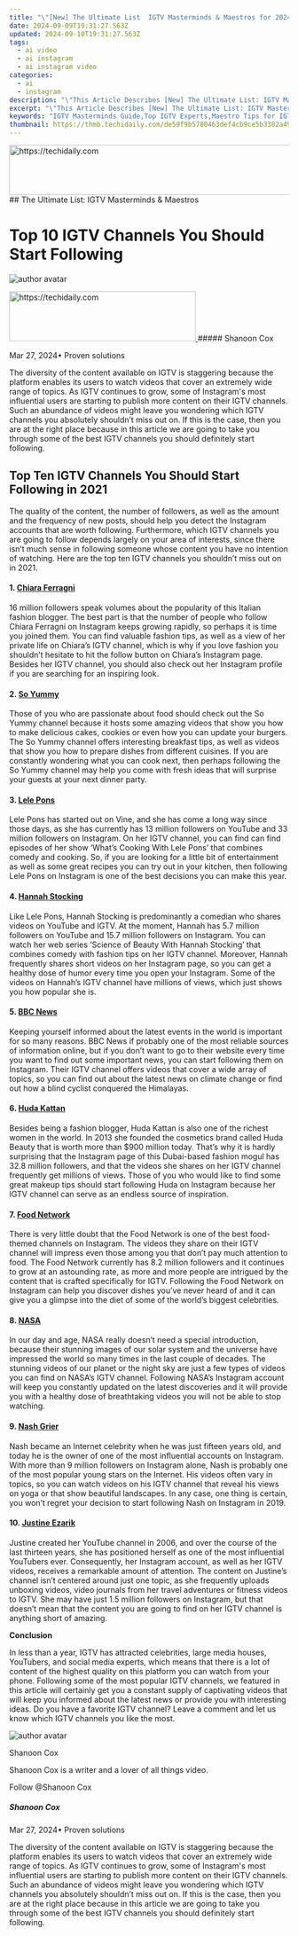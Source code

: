 ```yaml
---
title: "\"[New] The Ultimate List  IGTV Masterminds & Maestros for 2024\""
date: 2024-09-09T19:31:27.563Z
updated: 2024-09-10T19:31:27.563Z
tags:
  - ai video
  - ai instagram
  - ai instagram video
categories:
  - ai
  - instagram
description: "\"This Article Describes [New] The Ultimate List: IGTV Masterminds & Maestros for 2024\""
excerpt: "\"This Article Describes [New] The Ultimate List: IGTV Masterminds & Maestros for 2024\""
keywords: "IGTV Masterminds Guide,Top IGTV Experts,Maestro Tips for IGTV,Expert IGTV Strategies,Leading IGTV Content Creators,Essential IGTV Skills,Ultimate IGTV Success Tactics"
thumbnail: https://thmb.techidaily.com/de59f9b5780463def4cb9ce5b3382a49671007046477b96e6adff7ee7d6b4151.jpg
---
```


<!-- affiliate ads begin -->
<a href="https://ephamedtechinc.pxf.io/c/5597632/2137212/26400" target="_top" id="2137212">
  <img src="//a.impactradius-go.com/display-ad/26400-2137212" border="0" alt="https://techidaily.com" width="728" height="90"/>
</a>
<img height="0" width="0" src="https://ephamedtechinc.pxf.io/i/5597632/2137212/26400" style="position:absolute;visibility:hidden;" border="0" />
<!-- affiliate ads end -->
## The Ultimate List: IGTV Masterminds & Maestros

# Top 10 IGTV Channels You Should Start Following

![author avatar](https://images.wondershare.com/filmora/article-images/shannon-cox.jpg)

<!-- affiliate ads begin -->
<a href="https://aligracehair.sjv.io/c/5597632/2135416/19272" target="_top" id="2135416">
  <img src="//a.impactradius-go.com/display-ad/19272-2135416" border="0" alt="https://techidaily.com" width="336" height="90"/>
</a>
<img height="0" width="0" src="https://aligracehair.sjv.io/i/5597632/2135416/19272" style="position:absolute;visibility:hidden;" border="0" />
<!-- affiliate ads end -->
##### Shanoon Cox

 Mar 27, 2024• Proven solutions

The diversity of the content available on IGTV is staggering because the platform enables its users to watch videos that cover an extremely wide range of topics. As IGTV continues to grow, some of Instagram's most influential users are starting to publish more content on their IGTV channels. Such an abundance of videos might leave you wondering which IGTV channels you absolutely shouldn’t miss out on. If this is the case, then you are at the right place because in this article we are going to take you through some of the best IGTV channels you should definitely start following.

## Top Ten IGTV Channels You Should Start Following in 2021

The quality of the content, the number of followers, as well as the amount and the frequency of new posts, should help you detect the Instagram accounts that are worth following. Furthermore, which IGTV channels you are going to follow depends largely on your area of interests, since there isn’t much sense in following someone whose content you have no intention of watching. Here are the top ten IGTV channels you shouldn’t miss out on in 2021.

#### 1. [Chiara Ferragni](https://www.instagram.com/chiaraferragni/channel/)

16 million followers speak volumes about the popularity of this Italian fashion blogger. The best part is that the number of people who follow Chiara Ferragni on Instagram keeps growing rapidly, so perhaps it is time you joined them. You can find valuable fashion tips, as well as a view of her private life on Chiara’s IGTV channel, which is why if you love fashion you shouldn’t hesitate to hit the follow button on Chiara’s Instagram page. Besides her IGTV channel, you should also check out her Instagram profile if you are searching for an inspiring look.

#### 2. [So Yummy](https://www.instagram.com/soyummy/channel/)

Those of you who are passionate about food should check out the So Yummy channel because it hosts some amazing videos that show you how to make delicious cakes, cookies or even how you can update your burgers. The So Yummy channel offers interesting breakfast tips, as well as videos that show you how to prepare dishes from different cuisines. If you are constantly wondering what you can cook next, then perhaps following the So Yummy channel may help you come with fresh ideas that will surprise your guests at your next dinner party.

#### 3. [Lele Pons](https://www.instagram.com/lelepons/channel/)

Lele Pons has started out on Vine, and she has come a long way since those days, as she has currently has 13 million followers on YouTube and 33 million followers on Instagram. On her IGTV channel, you can find can find episodes of her show ‘What’s Cooking With Lele Pons’ that combines comedy and cooking. So, if you are looking for a little bit of entertainment as well as some great recipes you can try out in your kitchen, then following Lele Pons on Instagram is one of the best decisions you can make this year.

#### 4. [Hannah Stocking](https://www.instagram.com/hannahstocking/channel/)

Like Lele Pons, Hannah Stocking is predominantly a comedian who shares videos on YouTube and IGTV. At the moment, Hannah has 5.7 million followers on YouTube and 15.7 million followers on Instagram. You can watch her web series ‘Science of Beauty With Hannah Stocking’ that combines comedy with fashion tips on her IGTV channel. Moreover, Hannah frequently shares short videos on her Instagram page, so you can get a healthy dose of humor every time you open your Instagram. Some of the videos on Hannah’s IGTV channel have millions of views, which just shows you how popular she is.

#### 5. [BBC News](https://www.instagram.com/bbcnews/channel/)

Keeping yourself informed about the latest events in the world is important for so many reasons. BBC News if probably one of the most reliable sources of information online, but if you don’t want to go to their website every time you want to find out some important news, you can start following them on Instagram. Their IGTV channel offers videos that cover a wide array of topics, so you can find out about the latest news on climate change or find out how a blind cyclist conquered the Himalayas.

#### 6. [Huda Kattan](https://www.instagram.com/hudabeauty/channel/)

Besides being a fashion blogger, Huda Kattan is also one of the richest women in the world. In 2013 she founded the cosmetics brand called Huda Beauty that is worth more than $900 million today. That’s why it is hardly surprising that the Instagram page of this Dubai-based fashion mogul has 32.8 million followers, and that the videos she shares on her IGTV channel frequently get millions of views. Those of you who would like to find some great makeup tips should start following Huda on Instagram because her IGTV channel can serve as an endless source of inspiration.

#### 7. [Food Network](https://www.instagram.com/foodnetwork/channel/)

There is very little doubt that the Food Network is one of the best food-themed channels on Instagram. The videos they share on their IGTV channel will impress even those among you that don’t pay much attention to food. The Food Network currently has 8.2 million followers and it continues to grow at an astounding rate, as more and more people are intrigued by the content that is crafted specifically for IGTV. Following the Food Network on Instagram can help you discover dishes you’ve never heard of and it can give you a glimpse into the diet of some of the world’s biggest celebrities.

#### 8. [NASA](https://www.instagram.com/nasa/channel/)

In our day and age, NASA really doesn’t need a special introduction, because their stunning images of our solar system and the universe have impressed the world so many times in the last couple of decades. The stunning videos of our planet or the night sky are just a few types of videos you can find on NASA’s IGTV channel. Following NASA’s Instagram account will keep you constantly updated on the latest discoveries and it will provide you with a healthy dose of breathtaking videos you will not be able to stop watching.

#### 9. [Nash Grier](https://www.instagram.com/nashgrier/channel/)

Nash became an Internet celebrity when he was just fifteen years old, and today he is the owner of one of the most influential accounts on Instagram. With more than 9 million followers on Instagram alone, Nash is probably one of the most popular young stars on the Internet. His videos often vary in topics, so you can watch videos on his IGTV channel that reveal his views on yoga or that show beautiful landscapes. In any case, one thing is certain, you won’t regret your decision to start following Nash on Instagram in 2019.

#### 10. [Justine Ezarik](https://www.instagram.com/ijustine/)

Justine created her YouTube channel in 2006, and over the course of the last thirteen years, she has positioned herself as one of the most influential YouTubers ever. Consequently, her Instagram account, as well as her IGTV videos, receives a remarkable amount of attention. The content on Justine’s channel isn’t centered around just one topic, as she frequently uploads unboxing videos, video journals from her travel adventures or fitness videos to IGTV. She may have just 1.5 million followers on Instagram, but that doesn’t mean that the content you are going to find on her IGTV channel is anything short of amazing.

**Conclusion**

In less than a year, IGTV has attracted celebrities, large media houses, YouTubers, and social media experts, which means that there is a lot of content of the highest quality on this platform you can watch from your phone. Following some of the most popular IGTV channels, we featured in this article will certainly get you a constant supply of captivating videos that will keep you informed about the latest news or provide you with interesting ideas. Do you have a favorite IGTV channel? Leave a comment and let us know which IGTV channels you like the most.

![author avatar](https://images.wondershare.com/filmora/article-images/shannon-cox.jpg)

Shanoon Cox

Shanoon Cox is a writer and a lover of all things video.

Follow @Shanoon Cox

##### Shanoon Cox

 Mar 27, 2024• Proven solutions

The diversity of the content available on IGTV is staggering because the platform enables its users to watch videos that cover an extremely wide range of topics. As IGTV continues to grow, some of Instagram's most influential users are starting to publish more content on their IGTV channels. Such an abundance of videos might leave you wondering which IGTV channels you absolutely shouldn’t miss out on. If this is the case, then you are at the right place because in this article we are going to take you through some of the best IGTV channels you should definitely start following.

<!-- affiliate ads begin -->
<span id="1495277">
					<video width="1536" height="864" style="cursor:pointer"
           poster="//a.impactradius-go.com/display-clicktoplayimage/1495277.png"
           onclick="if(!this.playClicked){this.play();this.setAttribute('controls',true);this.playClicked=true;}">
	   <source src="//a.impactradius-go.com/display-ad/17189-1495277">
	   <img src="//a.impactradius-go.com/display-clicktoplayimage/1495277.png" style="border: none; height: 100%; width: 100%; object-fit: contain">
	</video>
	<div style="width:960px;text-align:center"><a href="javascript:window.open(decodeURIComponent('https%3A%2F%2Ffunwhole.sjv.io%2Fc%2F5597632%2F1495277%2F17189'), '_blank');void(0);">Click here</a></div>
</span>
<img height="0" width="0" src="https://imp.pxf.io/i/5597632/1495277/17189" style="position:absolute;visibility:hidden;" border="0" />
<!-- affiliate ads end -->
## Top Ten IGTV Channels You Should Start Following in 2021

The quality of the content, the number of followers, as well as the amount and the frequency of new posts, should help you detect the Instagram accounts that are worth following. Furthermore, which IGTV channels you are going to follow depends largely on your area of interests, since there isn’t much sense in following someone whose content you have no intention of watching. Here are the top ten IGTV channels you shouldn’t miss out on in 2021.

#### 1. [Chiara Ferragni](https://www.instagram.com/chiaraferragni/channel/)

16 million followers speak volumes about the popularity of this Italian fashion blogger. The best part is that the number of people who follow Chiara Ferragni on Instagram keeps growing rapidly, so perhaps it is time you joined them. You can find valuable fashion tips, as well as a view of her private life on Chiara’s IGTV channel, which is why if you love fashion you shouldn’t hesitate to hit the follow button on Chiara’s Instagram page. Besides her IGTV channel, you should also check out her Instagram profile if you are searching for an inspiring look.

#### 2. [So Yummy](https://www.instagram.com/soyummy/channel/)

Those of you who are passionate about food should check out the So Yummy channel because it hosts some amazing videos that show you how to make delicious cakes, cookies or even how you can update your burgers. The So Yummy channel offers interesting breakfast tips, as well as videos that show you how to prepare dishes from different cuisines. If you are constantly wondering what you can cook next, then perhaps following the So Yummy channel may help you come with fresh ideas that will surprise your guests at your next dinner party.

#### 3. [Lele Pons](https://www.instagram.com/lelepons/channel/)

Lele Pons has started out on Vine, and she has come a long way since those days, as she has currently has 13 million followers on YouTube and 33 million followers on Instagram. On her IGTV channel, you can find can find episodes of her show ‘What’s Cooking With Lele Pons’ that combines comedy and cooking. So, if you are looking for a little bit of entertainment as well as some great recipes you can try out in your kitchen, then following Lele Pons on Instagram is one of the best decisions you can make this year.

#### 4. [Hannah Stocking](https://www.instagram.com/hannahstocking/channel/)

Like Lele Pons, Hannah Stocking is predominantly a comedian who shares videos on YouTube and IGTV. At the moment, Hannah has 5.7 million followers on YouTube and 15.7 million followers on Instagram. You can watch her web series ‘Science of Beauty With Hannah Stocking’ that combines comedy with fashion tips on her IGTV channel. Moreover, Hannah frequently shares short videos on her Instagram page, so you can get a healthy dose of humor every time you open your Instagram. Some of the videos on Hannah’s IGTV channel have millions of views, which just shows you how popular she is.

#### 5. [BBC News](https://www.instagram.com/bbcnews/channel/)

Keeping yourself informed about the latest events in the world is important for so many reasons. BBC News if probably one of the most reliable sources of information online, but if you don’t want to go to their website every time you want to find out some important news, you can start following them on Instagram. Their IGTV channel offers videos that cover a wide array of topics, so you can find out about the latest news on climate change or find out how a blind cyclist conquered the Himalayas.

#### 6. [Huda Kattan](https://www.instagram.com/hudabeauty/channel/)

Besides being a fashion blogger, Huda Kattan is also one of the richest women in the world. In 2013 she founded the cosmetics brand called Huda Beauty that is worth more than $900 million today. That’s why it is hardly surprising that the Instagram page of this Dubai-based fashion mogul has 32.8 million followers, and that the videos she shares on her IGTV channel frequently get millions of views. Those of you who would like to find some great makeup tips should start following Huda on Instagram because her IGTV channel can serve as an endless source of inspiration.

#### 7. [Food Network](https://www.instagram.com/foodnetwork/channel/)

There is very little doubt that the Food Network is one of the best food-themed channels on Instagram. The videos they share on their IGTV channel will impress even those among you that don’t pay much attention to food. The Food Network currently has 8.2 million followers and it continues to grow at an astounding rate, as more and more people are intrigued by the content that is crafted specifically for IGTV. Following the Food Network on Instagram can help you discover dishes you’ve never heard of and it can give you a glimpse into the diet of some of the world’s biggest celebrities.

#### 8. [NASA](https://www.instagram.com/nasa/channel/)

In our day and age, NASA really doesn’t need a special introduction, because their stunning images of our solar system and the universe have impressed the world so many times in the last couple of decades. The stunning videos of our planet or the night sky are just a few types of videos you can find on NASA’s IGTV channel. Following NASA’s Instagram account will keep you constantly updated on the latest discoveries and it will provide you with a healthy dose of breathtaking videos you will not be able to stop watching.

#### 9. [Nash Grier](https://www.instagram.com/nashgrier/channel/)

Nash became an Internet celebrity when he was just fifteen years old, and today he is the owner of one of the most influential accounts on Instagram. With more than 9 million followers on Instagram alone, Nash is probably one of the most popular young stars on the Internet. His videos often vary in topics, so you can watch videos on his IGTV channel that reveal his views on yoga or that show beautiful landscapes. In any case, one thing is certain, you won’t regret your decision to start following Nash on Instagram in 2019.

#### 10. [Justine Ezarik](https://www.instagram.com/ijustine/)

Justine created her YouTube channel in 2006, and over the course of the last thirteen years, she has positioned herself as one of the most influential YouTubers ever. Consequently, her Instagram account, as well as her IGTV videos, receives a remarkable amount of attention. The content on Justine’s channel isn’t centered around just one topic, as she frequently uploads unboxing videos, video journals from her travel adventures or fitness videos to IGTV. She may have just 1.5 million followers on Instagram, but that doesn’t mean that the content you are going to find on her IGTV channel is anything short of amazing.

**Conclusion**

In less than a year, IGTV has attracted celebrities, large media houses, YouTubers, and social media experts, which means that there is a lot of content of the highest quality on this platform you can watch from your phone. Following some of the most popular IGTV channels, we featured in this article will certainly get you a constant supply of captivating videos that will keep you informed about the latest news or provide you with interesting ideas. Do you have a favorite IGTV channel? Leave a comment and let us know which IGTV channels you like the most.

![author avatar](https://images.wondershare.com/filmora/article-images/shannon-cox.jpg)

<!-- affiliate ads begin -->
<span id="1982485">
					<video width="576" height="240" style="cursor:pointer"
           poster="//a.impactradius-go.com/display-clicktoplayimage/1982485.png"
           onclick="if(!this.playClicked){this.play();this.setAttribute('controls',true);this.playClicked=true;}">
	   <source src="//a.impactradius-go.com/display-ad/22993-1982485">
	   <img src="//a.impactradius-go.com/display-clicktoplayimage/1982485.png" style="border: none; height: 100%; width: 100%; object-fit: contain">
	</video>
	<div style="width:360px;text-align:center"><a href="javascript:window.open(decodeURIComponent('https%3A%2F%2Fhomestyler.sjv.io%2Fc%2F5597632%2F1982485%2F22993'), '_blank');void(0);">Click here</a></div>
</span>
<img height="0" width="0" src="https://imp.pxf.io/i/5597632/1982485/22993" style="position:absolute;visibility:hidden;" border="0" />
<!-- affiliate ads end -->
Shanoon Cox

Shanoon Cox is a writer and a lover of all things video.

Follow @Shanoon Cox

##### Shanoon Cox

 Mar 27, 2024• Proven solutions

The diversity of the content available on IGTV is staggering because the platform enables its users to watch videos that cover an extremely wide range of topics. As IGTV continues to grow, some of Instagram's most influential users are starting to publish more content on their IGTV channels. Such an abundance of videos might leave you wondering which IGTV channels you absolutely shouldn’t miss out on. If this is the case, then you are at the right place because in this article we are going to take you through some of the best IGTV channels you should definitely start following.

## Top Ten IGTV Channels You Should Start Following in 2021

The quality of the content, the number of followers, as well as the amount and the frequency of new posts, should help you detect the Instagram accounts that are worth following. Furthermore, which IGTV channels you are going to follow depends largely on your area of interests, since there isn’t much sense in following someone whose content you have no intention of watching. Here are the top ten IGTV channels you shouldn’t miss out on in 2021.

#### 1. [Chiara Ferragni](https://www.instagram.com/chiaraferragni/channel/)

16 million followers speak volumes about the popularity of this Italian fashion blogger. The best part is that the number of people who follow Chiara Ferragni on Instagram keeps growing rapidly, so perhaps it is time you joined them. You can find valuable fashion tips, as well as a view of her private life on Chiara’s IGTV channel, which is why if you love fashion you shouldn’t hesitate to hit the follow button on Chiara’s Instagram page. Besides her IGTV channel, you should also check out her Instagram profile if you are searching for an inspiring look.

#### 2. [So Yummy](https://www.instagram.com/soyummy/channel/)

Those of you who are passionate about food should check out the So Yummy channel because it hosts some amazing videos that show you how to make delicious cakes, cookies or even how you can update your burgers. The So Yummy channel offers interesting breakfast tips, as well as videos that show you how to prepare dishes from different cuisines. If you are constantly wondering what you can cook next, then perhaps following the So Yummy channel may help you come with fresh ideas that will surprise your guests at your next dinner party.

#### 3. [Lele Pons](https://www.instagram.com/lelepons/channel/)

Lele Pons has started out on Vine, and she has come a long way since those days, as she has currently has 13 million followers on YouTube and 33 million followers on Instagram. On her IGTV channel, you can find can find episodes of her show ‘What’s Cooking With Lele Pons’ that combines comedy and cooking. So, if you are looking for a little bit of entertainment as well as some great recipes you can try out in your kitchen, then following Lele Pons on Instagram is one of the best decisions you can make this year.

#### 4. [Hannah Stocking](https://www.instagram.com/hannahstocking/channel/)

Like Lele Pons, Hannah Stocking is predominantly a comedian who shares videos on YouTube and IGTV. At the moment, Hannah has 5.7 million followers on YouTube and 15.7 million followers on Instagram. You can watch her web series ‘Science of Beauty With Hannah Stocking’ that combines comedy with fashion tips on her IGTV channel. Moreover, Hannah frequently shares short videos on her Instagram page, so you can get a healthy dose of humor every time you open your Instagram. Some of the videos on Hannah’s IGTV channel have millions of views, which just shows you how popular she is.

#### 5. [BBC News](https://www.instagram.com/bbcnews/channel/)

Keeping yourself informed about the latest events in the world is important for so many reasons. BBC News if probably one of the most reliable sources of information online, but if you don’t want to go to their website every time you want to find out some important news, you can start following them on Instagram. Their IGTV channel offers videos that cover a wide array of topics, so you can find out about the latest news on climate change or find out how a blind cyclist conquered the Himalayas.

#### 6. [Huda Kattan](https://www.instagram.com/hudabeauty/channel/)

Besides being a fashion blogger, Huda Kattan is also one of the richest women in the world. In 2013 she founded the cosmetics brand called Huda Beauty that is worth more than $900 million today. That’s why it is hardly surprising that the Instagram page of this Dubai-based fashion mogul has 32.8 million followers, and that the videos she shares on her IGTV channel frequently get millions of views. Those of you who would like to find some great makeup tips should start following Huda on Instagram because her IGTV channel can serve as an endless source of inspiration.

#### 7. [Food Network](https://www.instagram.com/foodnetwork/channel/)

There is very little doubt that the Food Network is one of the best food-themed channels on Instagram. The videos they share on their IGTV channel will impress even those among you that don’t pay much attention to food. The Food Network currently has 8.2 million followers and it continues to grow at an astounding rate, as more and more people are intrigued by the content that is crafted specifically for IGTV. Following the Food Network on Instagram can help you discover dishes you’ve never heard of and it can give you a glimpse into the diet of some of the world’s biggest celebrities.

#### 8. [NASA](https://www.instagram.com/nasa/channel/)

In our day and age, NASA really doesn’t need a special introduction, because their stunning images of our solar system and the universe have impressed the world so many times in the last couple of decades. The stunning videos of our planet or the night sky are just a few types of videos you can find on NASA’s IGTV channel. Following NASA’s Instagram account will keep you constantly updated on the latest discoveries and it will provide you with a healthy dose of breathtaking videos you will not be able to stop watching.

#### 9. [Nash Grier](https://www.instagram.com/nashgrier/channel/)

Nash became an Internet celebrity when he was just fifteen years old, and today he is the owner of one of the most influential accounts on Instagram. With more than 9 million followers on Instagram alone, Nash is probably one of the most popular young stars on the Internet. His videos often vary in topics, so you can watch videos on his IGTV channel that reveal his views on yoga or that show beautiful landscapes. In any case, one thing is certain, you won’t regret your decision to start following Nash on Instagram in 2019.

#### 10. [Justine Ezarik](https://www.instagram.com/ijustine/)

Justine created her YouTube channel in 2006, and over the course of the last thirteen years, she has positioned herself as one of the most influential YouTubers ever. Consequently, her Instagram account, as well as her IGTV videos, receives a remarkable amount of attention. The content on Justine’s channel isn’t centered around just one topic, as she frequently uploads unboxing videos, video journals from her travel adventures or fitness videos to IGTV. She may have just 1.5 million followers on Instagram, but that doesn’t mean that the content you are going to find on her IGTV channel is anything short of amazing.

**Conclusion**

In less than a year, IGTV has attracted celebrities, large media houses, YouTubers, and social media experts, which means that there is a lot of content of the highest quality on this platform you can watch from your phone. Following some of the most popular IGTV channels, we featured in this article will certainly get you a constant supply of captivating videos that will keep you informed about the latest news or provide you with interesting ideas. Do you have a favorite IGTV channel? Leave a comment and let us know which IGTV channels you like the most.

![author avatar](https://images.wondershare.com/filmora/article-images/shannon-cox.jpg)

<!-- affiliate ads begin -->
<span id="1977028">
					<video width="128" height="480" style="cursor:pointer"
           poster="//a.impactradius-go.com/display-clicktoplayimage/1977028.png"
           onclick="if(!this.playClicked){this.play();this.setAttribute('controls',true);this.playClicked=true;}">
	   <source src="//a.impactradius-go.com/display-ad/22993-1977028">
	   <img src="//a.impactradius-go.com/display-clicktoplayimage/1977028.png" style="border: none; height: 100%; width: 100%; object-fit: contain">
	</video>
	<div style="width:80px;text-align:center"><a href="javascript:window.open(decodeURIComponent('https%3A%2F%2Fhomestyler.sjv.io%2Fc%2F5597632%2F1977028%2F22993'), '_blank');void(0);">Click here</a></div>
</span>
<img height="0" width="0" src="https://imp.pxf.io/i/5597632/1977028/22993" style="position:absolute;visibility:hidden;" border="0" />
<!-- affiliate ads end -->
Shanoon Cox

Shanoon Cox is a writer and a lover of all things video.

Follow @Shanoon Cox

##### Shanoon Cox

 Mar 27, 2024• Proven solutions

The diversity of the content available on IGTV is staggering because the platform enables its users to watch videos that cover an extremely wide range of topics. As IGTV continues to grow, some of Instagram's most influential users are starting to publish more content on their IGTV channels. Such an abundance of videos might leave you wondering which IGTV channels you absolutely shouldn’t miss out on. If this is the case, then you are at the right place because in this article we are going to take you through some of the best IGTV channels you should definitely start following.

## Top Ten IGTV Channels You Should Start Following in 2021

The quality of the content, the number of followers, as well as the amount and the frequency of new posts, should help you detect the Instagram accounts that are worth following. Furthermore, which IGTV channels you are going to follow depends largely on your area of interests, since there isn’t much sense in following someone whose content you have no intention of watching. Here are the top ten IGTV channels you shouldn’t miss out on in 2021.

#### 1. [Chiara Ferragni](https://www.instagram.com/chiaraferragni/channel/)

16 million followers speak volumes about the popularity of this Italian fashion blogger. The best part is that the number of people who follow Chiara Ferragni on Instagram keeps growing rapidly, so perhaps it is time you joined them. You can find valuable fashion tips, as well as a view of her private life on Chiara’s IGTV channel, which is why if you love fashion you shouldn’t hesitate to hit the follow button on Chiara’s Instagram page. Besides her IGTV channel, you should also check out her Instagram profile if you are searching for an inspiring look.

#### 2. [So Yummy](https://www.instagram.com/soyummy/channel/)

Those of you who are passionate about food should check out the So Yummy channel because it hosts some amazing videos that show you how to make delicious cakes, cookies or even how you can update your burgers. The So Yummy channel offers interesting breakfast tips, as well as videos that show you how to prepare dishes from different cuisines. If you are constantly wondering what you can cook next, then perhaps following the So Yummy channel may help you come with fresh ideas that will surprise your guests at your next dinner party.

#### 3. [Lele Pons](https://www.instagram.com/lelepons/channel/)

Lele Pons has started out on Vine, and she has come a long way since those days, as she has currently has 13 million followers on YouTube and 33 million followers on Instagram. On her IGTV channel, you can find can find episodes of her show ‘What’s Cooking With Lele Pons’ that combines comedy and cooking. So, if you are looking for a little bit of entertainment as well as some great recipes you can try out in your kitchen, then following Lele Pons on Instagram is one of the best decisions you can make this year.

#### 4. [Hannah Stocking](https://www.instagram.com/hannahstocking/channel/)

Like Lele Pons, Hannah Stocking is predominantly a comedian who shares videos on YouTube and IGTV. At the moment, Hannah has 5.7 million followers on YouTube and 15.7 million followers on Instagram. You can watch her web series ‘Science of Beauty With Hannah Stocking’ that combines comedy with fashion tips on her IGTV channel. Moreover, Hannah frequently shares short videos on her Instagram page, so you can get a healthy dose of humor every time you open your Instagram. Some of the videos on Hannah’s IGTV channel have millions of views, which just shows you how popular she is.

#### 5. [BBC News](https://www.instagram.com/bbcnews/channel/)

Keeping yourself informed about the latest events in the world is important for so many reasons. BBC News if probably one of the most reliable sources of information online, but if you don’t want to go to their website every time you want to find out some important news, you can start following them on Instagram. Their IGTV channel offers videos that cover a wide array of topics, so you can find out about the latest news on climate change or find out how a blind cyclist conquered the Himalayas.

#### 6. [Huda Kattan](https://www.instagram.com/hudabeauty/channel/)

Besides being a fashion blogger, Huda Kattan is also one of the richest women in the world. In 2013 she founded the cosmetics brand called Huda Beauty that is worth more than $900 million today. That’s why it is hardly surprising that the Instagram page of this Dubai-based fashion mogul has 32.8 million followers, and that the videos she shares on her IGTV channel frequently get millions of views. Those of you who would like to find some great makeup tips should start following Huda on Instagram because her IGTV channel can serve as an endless source of inspiration.

#### 7. [Food Network](https://www.instagram.com/foodnetwork/channel/)

There is very little doubt that the Food Network is one of the best food-themed channels on Instagram. The videos they share on their IGTV channel will impress even those among you that don’t pay much attention to food. The Food Network currently has 8.2 million followers and it continues to grow at an astounding rate, as more and more people are intrigued by the content that is crafted specifically for IGTV. Following the Food Network on Instagram can help you discover dishes you’ve never heard of and it can give you a glimpse into the diet of some of the world’s biggest celebrities.

#### 8. [NASA](https://www.instagram.com/nasa/channel/)

In our day and age, NASA really doesn’t need a special introduction, because their stunning images of our solar system and the universe have impressed the world so many times in the last couple of decades. The stunning videos of our planet or the night sky are just a few types of videos you can find on NASA’s IGTV channel. Following NASA’s Instagram account will keep you constantly updated on the latest discoveries and it will provide you with a healthy dose of breathtaking videos you will not be able to stop watching.

#### 9. [Nash Grier](https://www.instagram.com/nashgrier/channel/)

Nash became an Internet celebrity when he was just fifteen years old, and today he is the owner of one of the most influential accounts on Instagram. With more than 9 million followers on Instagram alone, Nash is probably one of the most popular young stars on the Internet. His videos often vary in topics, so you can watch videos on his IGTV channel that reveal his views on yoga or that show beautiful landscapes. In any case, one thing is certain, you won’t regret your decision to start following Nash on Instagram in 2019.

#### 10. [Justine Ezarik](https://www.instagram.com/ijustine/)

Justine created her YouTube channel in 2006, and over the course of the last thirteen years, she has positioned herself as one of the most influential YouTubers ever. Consequently, her Instagram account, as well as her IGTV videos, receives a remarkable amount of attention. The content on Justine’s channel isn’t centered around just one topic, as she frequently uploads unboxing videos, video journals from her travel adventures or fitness videos to IGTV. She may have just 1.5 million followers on Instagram, but that doesn’t mean that the content you are going to find on her IGTV channel is anything short of amazing.

**Conclusion**

In less than a year, IGTV has attracted celebrities, large media houses, YouTubers, and social media experts, which means that there is a lot of content of the highest quality on this platform you can watch from your phone. Following some of the most popular IGTV channels, we featured in this article will certainly get you a constant supply of captivating videos that will keep you informed about the latest news or provide you with interesting ideas. Do you have a favorite IGTV channel? Leave a comment and let us know which IGTV channels you like the most.

![author avatar](https://images.wondershare.com/filmora/article-images/shannon-cox.jpg)

<!-- affiliate ads begin -->
<a href="https://appsumo.8odi.net/c/5597632/2128842/7443" target="_top" id="2128842">
  <img src="//a.impactradius-go.com/display-ad/7443-2128842" border="0" alt="https://techidaily.com" width="600" height="90"/>
</a>
<img height="0" width="0" src="https://appsumo.8odi.net/i/5597632/2128842/7443" style="position:absolute;visibility:hidden;" border="0" />
<!-- affiliate ads end -->
Shanoon Cox

Shanoon Cox is a writer and a lover of all things video.

Follow @Shanoon Cox

<ins class="adsbygoogle"
     style="display:block"
     data-ad-format="autorelaxed"
     data-ad-client="ca-pub-7571918770474297"
     data-ad-slot="1223367746"></ins>

<ins class="adsbygoogle"
     style="display:block"
     data-ad-format="autorelaxed"
     data-ad-client="ca-pub-7571918770474297"
     data-ad-slot="1223367746"></ins>



<ins class="adsbygoogle"
     style="display:block"
     data-ad-client="ca-pub-7571918770474297"
     data-ad-slot="8358498916"
     data-ad-format="auto"
     data-full-width-responsive="true"></ins>




<span class="atpl-alsoreadstyle">Also read:</span>
<div><ul>
<li><a href="https://facebook-video-recording.techidaily.com/new-2024-approved-authenticity-audit-filtering-out-pretend-facebook-fans/"><u>[New] 2024 Approved Authenticity Audit Filtering Out Pretend Facebook Fans</u></a></li>
<li><a href="https://youtube-lab.techidaily.com/024-approved-from-beauty-brows-to-perfect-portraits-crafting-your-cosmetic-chanel/"><u>[New] 2024 Approved From Beauty Brows to Perfect Portraits Crafting Your Cosmetic Chanel</u></a></li>
<li><a href="https://instagram-clips.techidaily.com/new-2024-approved-step-by-step-guide-to-adding-frames-on-instagram-photos/"><u>[New] 2024 Approved Step-by-Step Guide to Adding Frames on Instagram Photos</u></a></li>
<li><a href="https://instagram-clips.techidaily.com/new-2024-approved-transform-your-visual-content-on-instagram-using-these-6-tools/"><u>[New] 2024 Approved Transform Your Visual Content on Instagram Using These 6 Tools</u></a></li>
<li><a href="https://instagram-clips.techidaily.com/new-2024-approved-uncovering-the-leading-10-under-the-radar-story-viewers/"><u>[New] 2024 Approved Uncovering the Leading 10 Under-the-Radar Story Viewers</u></a></li>
<li><a href="https://instagram-clips.techidaily.com/new-add-a-personal-touch-using-branded-graphic-elements-in-your-instagram-content-for-2024/"><u>[New] Add a Personal Touch Using Branded Graphic Elements in Your Instagram Content for 2024</u></a></li>
<li><a href="https://instagram-clips.techidaily.com/new-boost-stories-interaction-with-peculiar-creative-questions-for-2024/"><u>[New] Boost Stories Interaction with Peculiar Creative Questions for 2024</u></a></li>
<li><a href="https://instagram-clips.techidaily.com/new-brand-identity-in-pictures-how-to-watermark-on-instagram/"><u>[New] Brand Identity in Pictures How to Watermark on Instagram</u></a></li>
<li><a href="https://instagram-clips.techidaily.com/new-craft-magical-reels-on-instagram-using-top-6-tools-for-2024/"><u>[New] Craft Magical Reels on Instagram Using Top 6 Tools for 2024</u></a></li>
<li><a href="https://instagram-clips.techidaily.com/new-essential-tips-for-utilizing-instagram-story-sections/"><u>[New] Essential Tips for Utilizing Instagram Story Sections</u></a></li>
<li><a href="https://fox-info.techidaily.com/new-in-2024-maximizing-roi-with-targeted-market-research-strategies/"><u>[New] In 2024, Maximizing ROI with Targeted Market Research Strategies</u></a></li>
<li><a href="https://instagram-clips.techidaily.com/new-in-2024-real-vs-fake-quick-ways-to-audit-your-insta-circle/"><u>[New] In 2024, Real Vs. Fake Quick Ways to Audit Your Insta Circle</u></a></li>
<li><a href="https://instagram-clips.techidaily.com/new-instagram-insight-triumph-in-transparency-with-3-techniques-for-2024/"><u>[New] Instagram Insight Triumph in Transparency with 3 Techniques for 2024</u></a></li>
<li><a href="https://instagram-clips.techidaily.com/new-instagrams-copyright-and-sharing-guide-for-2024/"><u>[New] Instagram's Copyright & Sharing Guide for 2024</u></a></li>
<li><a href="https://instagram-clips.techidaily.com/new-keep-your-digital-treasures-storing-insta-media-on-iphone/"><u>[New] Keep Your Digital Treasures Storing Insta Media on iPhone</u></a></li>
<li><a href="https://instagram-clips.techidaily.com/new-leverage-social-reach-with-these-trusty-iosandroid-follower-tools/"><u>[New] Leverage Social Reach with These Trusty iOS/Android Follower Tools</u></a></li>
<li><a href="https://fox-direct.techidaily.com/new-masterclass-8-selecting-top-live-stream-cameras-for-2024/"><u>[New] Masterclass 8 Selecting Top Live Stream Cameras for 2024</u></a></li>
<li><a href="https://instagram-clips.techidaily.com/new-optimizing-igtv-video-success-metrics-for-2024/"><u>[New] Optimizing IGTV Video Success Metrics for 2024</u></a></li>
<li><a href="https://instagram-clips.techidaily.com/new-quick-growth-guide-mastering-instagram-likes-and-video/"><u>[New] Quick Growth Guide - Mastering Instagram Likes & Video</u></a></li>
<li><a href="https://twitter-clips.techidaily.com/new-snap-a-story-sharing-photos-and-videos-without-retweet/"><u>[New] Snap a Story Sharing Photos & Videos Without Retweet</u></a></li>
<li><a href="https://instagram-clips.techidaily.com/new-the-art-of-affiliate-marketing-in-the-instagram-era-for-2024/"><u>[New] The Art of Affiliate Marketing in the Instagram Era for 2024</u></a></li>
<li><a href="https://instagram-clips.techidaily.com/new-title-and-description-tweaks-for-maximum-engagement-on-igtv-for-2024/"><u>[New] Title and Description Tweaks for Maximum Engagement on IGTV for 2024</u></a></li>
<li><a href="https://visual-screen-recording.techidaily.com/new-top-3-affordable-switch-game-counterparts/"><u>[New] Top 3 Affordable Switch Game Counterparts</u></a></li>
<li><a href="https://instagram-clips.techidaily.com/new-tune-in-to-success-mastering-the-art-of-vocal-change-on-insta/"><u>[New] Tune in to Success Mastering the Art of Vocal Change on Insta</u></a></li>
<li><a href="https://instagram-clips.techidaily.com/updated-2024-approved-boost-your-brand-visibility-mastering-instagram-hashtags/"><u>[Updated] 2024 Approved Boost Your Brand Visibility – Mastering Instagram Hashtags</u></a></li>
<li><a href="https://instagram-clips.techidaily.com/updated-2024-approved-elevate-your-edits-10-essential-apps-for-instagram-videos/"><u>[Updated] 2024 Approved Elevate Your Edits 10 Essential Apps for Instagram Videos</u></a></li>
<li><a href="https://facebook-record-videos.techidaily.com/updated-audio-ambition-selecting-top-6-free-downloader-apps-from-youtube-vaults-for-2024/"><u>[Updated] Audio Ambition Selecting Top 6 Free Downloader Apps From YouTube Vaults for 2024</u></a></li>
<li><a href="https://instagram-clips.techidaily.com/updated-boost-your-visibility-fast-instagram-likes-and-vids-for-2024/"><u>[Updated] Boost Your Visibility Fast Instagram Likes & Vids for 2024</u></a></li>
<li><a href="https://instagram-clips.techidaily.com/updated-decoding-instagrams-max-video-length-rule/"><u>[Updated] Decoding Instagram's Max Video Length Rule</u></a></li>
<li><a href="https://instagram-clips.techidaily.com/updated-fusing-melody-with-moments-music-and-voiceovers-in-reels-for-2024/"><u>[Updated] Fusing Melody with Moments Music & Voiceovers in Reels for 2024</u></a></li>
<li><a href="https://instagram-clips.techidaily.com/updated-guide-to-saving-instagram-videos-with-maximum-convenience/"><u>[Updated] Guide to Saving Instagram Videos with Maximum Convenience</u></a></li>
<li><a href="https://instagram-clips.techidaily.com/updated-how-to-upload-horizontal-videos-to-igtv-3-ways/"><u>[Updated] How to Upload Horizontal Videos to IGTV [3 Ways]</u></a></li>
<li><a href="https://vimeo-videos.techidaily.com/updated-in-2024-engaging-viewers-with-personalized-vimeo-end-screens/"><u>[Updated] In 2024, Engaging Viewers with Personalized Vimeo End Screens</u></a></li>
<li><a href="https://instagram-clips.techidaily.com/updated-in-2024-essential-apps-for-professional-video-editing-on-androidpc/"><u>[Updated] In 2024, Essential Apps for Professional Video Editing on Android/PC</u></a></li>
<li><a href="https://instagram-clips.techidaily.com/updated-in-2024-pioneering-strategies-in-instavid-world-design-an-optimal-marketing-approach/"><u>[Updated] In 2024, Pioneering Strategies in InstaVid World Design an Optimal Marketing Approach</u></a></li>
<li><a href="https://instagram-clips.techidaily.com/updated-master-level-insights-into-crafting-unique-and-memorable-instagram-vids-for-2024/"><u>[Updated] Master Level Insights Into Crafting Unique and Memorable Instagram Vids for 2024</u></a></li>
<li><a href="https://instagram-clips.techidaily.com/updated-mastering-instagram-top-borders-and-frames-for-perfect-photos-for-2024/"><u>[Updated] Mastering Instagram Top Borders & Frames for Perfect Photos for 2024</u></a></li>
<li><a href="https://extra-approaches.techidaily.com/updated-mastering-online-subtitles-our-choice-of-free-services/"><u>[Updated] Mastering Online Subtitles Our Choice of Free Services</u></a></li>
<li><a href="https://extra-guidance.techidaily.com/updated-navigating-periscope-understanding-features-pricing-and-registration-steps/"><u>[Updated] Navigating Periscope Understanding Features, Pricing & Registration Steps</u></a></li>
<li><a href="https://instagram-clips.techidaily.com/updated-navigating-through-instagram-video-hiccups/"><u>[Updated] Navigating Through Instagram Video Hiccups</u></a></li>
<li><a href="https://instagram-clips.techidaily.com/updated-perfectly-prepared-videos-a-guide-to-instagram-fitness-for-2024/"><u>[Updated] Perfectly Prepared Videos A Guide to Instagram Fitness for 2024</u></a></li>
<li><a href="https://instagram-clips.techidaily.com/updated-privacy-pioneers-explore-instagram-stories-secretly/"><u>[Updated] Privacy Pioneers Explore Instagram Stories Secretly</u></a></li>
<li><a href="https://eaxpv-info.techidaily.com/updated-regular-vlogger-discussion-guidelines/"><u>[Updated] Regular Vlogger Discussion Guidelines</u></a></li>
<li><a href="https://instagram-clips.techidaily.com/updated-the-secret-behind-successful-igtv-uploads-from-h-videos/"><u>[Updated] The Secret Behind Successful IGTV Uploads From H-Videos</u></a></li>
<li><a href="https://instagram-clips.techidaily.com/updated-wave-off-your-insta-footprint-complete-guide-to-permanent-delete/"><u>[Updated] Wave Off Your Insta Footprint Complete Guide to Permanent Delete</u></a></li>
<li><a href="https://youtube-videos.techidaily.com/2024-approved-constructing-captivating-conclusions/"><u>2024 Approved Constructing Captivating Conclusions</u></a></li>
<li><a href="https://win11.techidaily.com/android-ios-direct-pc-file-access/"><u>Android-iOS: Direct PC File Access</u></a></li>
<li><a href="https://youtube-webster.techidaily.com/-your-brands-success-on-top-business-youtube-channels/"><u>Build Your Brand's Success on Top Business YouTube Channels</u></a></li>
<li><a href="https://tech-revival.techidaily.com/elevate-your-internet-research-game-with-perplexity-ai-the-premier-underrated-google-tool-everyone-should-use/"><u>Elevate Your Internet Research Game with Perplexity AI - The Premier, Underrated Google Tool Everyone Should Use!</u></a></li>
<li><a href="https://win-dash.techidaily.com/getting-started-fast-installation-of-the-latest-wacom-intuos-driver-version/"><u>Getting Started: Fast Installation of the Latest Wacom Intuos Driver Version</u></a></li>
<li><a href="https://driver-download.techidaily.com/how-to-install-new-sapphire-drivers-on-a-windows-computer-a-step-by-nstep-guide/"><u>How to Install New Sapphire Drivers on a Windows Computer: A Step-by-nStep Guide</u></a></li>
<li><a href="https://android-location.techidaily.com/in-2024-3-effective-methods-to-fake-gps-location-on-android-for-your-tecno-camon-20-premier-5g-drfone-by-drfone-virtual/"><u>In 2024, 3 Effective Methods to Fake GPS location on Android For your Tecno Camon 20 Premier 5G | Dr.fone</u></a></li>
<li><a href="https://android-transfer.techidaily.com/in-2024-8-ways-to-transfer-photos-from-samsung-galaxy-f15-5g-to-iphone-easily-drfone-by-drfone-transfer-from-android-transfer-from-android/"><u>In 2024, 8 Ways to Transfer Photos from Samsung Galaxy F15 5G to iPhone Easily | Dr.fone</u></a></li>
<li><a href="https://android-pokemon-go.techidaily.com/in-2024-hacks-to-do-pokemon-go-trainer-battles-for-tecno-pop-7-pro-drfone-by-drfone-virtual-android/"><u>In 2024, Hacks to do pokemon go trainer battles For Tecno Pop 7 Pro | Dr.fone</u></a></li>
<li><a href="https://technical-tips.techidaily.com/mastering-the-art-of-checking-website-reachability/"><u>Mastering the Art of Checking Website Reachability</u></a></li>
<li><a href="https://buynow-info.techidaily.com/most-advanced-2024-cablewifi-modem-router-solutions-compared/"><u>Most Advanced 2024 Cable/WiFi Modem-Router Solutions Compared</u></a></li>
<li><a href="https://instagram-clips.techidaily.com/prevent-and-fix-game-crashes-solutions-for-stable-play-in-forza-horizon-5-on-pc/"><u>Prevent and Fix Game Crashes: Solutions for Stable Play in 'Forza Horizon 5' On PC</u></a></li>
<li><a href="https://instagram-clips.techidaily.com/professional-edge-mastering-bordered-videos-on-insta-for-2024/"><u>Professional Edge Mastering Bordered Videos on Insta for 2024</u></a></li>
<li><a href="https://instagram-clips.techidaily.com/the-art-of-patience-mastering-the-craft-of-producing-captivating-slow-motion-videos-and-photos-for-instagram/"><u>The Art of Patience Mastering the Craft of Producing Captivating Slow Motion Videos and Photos for Instagram</u></a></li>
<li><a href="https://instagram-clips.techidaily.com/the-future-is-now-leveraging-10-innovative-igtv-strategies-to-elevate-your-brand/"><u>The Future Is Now Leveraging 10 Innovative IGTV Strategies to Elevate Your Brand</u></a></li>
<li><a href="https://instagram-clips.techidaily.com/unlocking-the-potential-of-music-in-instagrams-visual-world/"><u>Unlocking the Potential of Music in Instagram's Visual World</u></a></li>
<li><a href="https://tech-renaissance.techidaily.com/unveiled-now-the-cutting-edge-of-macbook-innovation-revealed/"><u>Unveiled Now: The Cutting-Edge of MacBook Innovation Revealed</u></a></li>
</ul></div>
